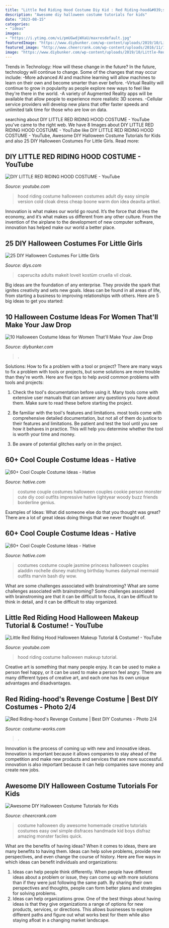 ```yaml
---
title: "Little Red Riding Hood Costume Diy Kid : Red Riding-hood&#039;s Revenge Costume"
description: "Awesome diy halloween costume tutorials for kids"
date: "2023-08-15"
categories:
- "ideas"
images:
- "https://i.ytimg.com/vi/pmUGwdjWXaU/maxresdefault.jpg"
featuredImage: "https://www.diybunker.com/wp-content/uploads/2019/10/Little-Red-Riding-Hood-Halloween-Costume-for-Women-678x1024.jpg"
featured_image: "http://www.cheercrank.com/wp-content/uploads/2016/11/18-creative-homemade-halloween-costume.jpg"
image: "https://www.diybunker.com/wp-content/uploads/2019/10/Little-Red-Riding-Hood-Halloween-Costume-for-Women-678x1024.jpg"
---
```



Trends in Technology: How will these change in the future?
In the future, technology will continue to change. Some of the changes that may occur include: 
-More advanced AI and machine learning will allow machines to learn on their own and become smarter than ever before.
-Virtual Reality will continue to grow in popularity as people explore new ways to feel like they're there in the world.
-A variety of Augmented Reality apps will be available that allow people to experience more realistic 3D scenes.
-Cellular service providers will develop new plans that offer faster speeds and unlimited talk time for those who are low on data.

	

		
searching about DIY LITTLE RED RIDING HOOD COSTUME - YouTube you've came to the right web. We have 8 Images about DIY LITTLE RED RIDING HOOD COSTUME - YouTube like DIY LITTLE RED RIDING HOOD COSTUME - YouTube, Awesome DIY Halloween Costume Tutorials for Kids and also 25 DIY Halloween Costumes For Little Girls. Read more:
		
    
## DIY LITTLE RED RIDING HOOD COSTUME - YouTube

<img loading=lazy src="https://i.ytimg.com/vi/pmUGwdjWXaU/maxresdefault.jpg" onerror="this.onerror=null;this.src='https://tse2.mm.bing.net/th?id=OIP.Km66eyRkgm3WNu6vQ-S5_AHaEK&amp;pid=15.1';" alt="DIY LITTLE RED RIDING HOOD COSTUME - YouTube">

_Source: youtube.com_

>hood riding costume halloween costumes adult diy easy simple version cold cloak dress cheap boone warm don idea deavita artikel. 

	

Innovation is what makes our world go round. It’s the force that drives the economy, and it’s what makes us different from any other culture. From the invention of the airplane to the development of new computer software, innovation has helped make our world a better place.

    
## 25 DIY Halloween Costumes For Little Girls

<img loading=lazy src="https://cdn.diys.com/wp-content/uploads/2015/10/dancing-red-riding-hood-670x510.jpg" onerror="this.onerror=null;this.src='https://tse3.mm.bing.net/th?id=OIP.orCawAWLMnBgxg9PUW7M9wHaFo&amp;pid=15.1';" alt="25 DIY Halloween Costumes For Little Girls">

_Source: diys.com_

>caperucita adults makeit loveit kostüm cruella vil cloak. 

	

Big ideas are the foundation of any enterprise. They provide the spark that ignites creativity and sets new goals. Ideas can be found in all areas of life, from starting a business to improving relationships with others. Here are 5 big ideas to get you started:

    
## 10 Halloween Costume Ideas For Women That&#039;ll Make Your Jaw Drop

<img loading=lazy src="https://www.diybunker.com/wp-content/uploads/2019/10/Little-Red-Riding-Hood-Halloween-Costume-for-Women-678x1024.jpg" onerror="this.onerror=null;this.src='https://tse2.mm.bing.net/th?id=OIP.4m1BZ-fzMVMpMwHv9kiDdgHaLL&amp;pid=15.1';" alt="10 Halloween Costume Ideas for Women That&#039;ll Make Your Jaw Drop">

_Source: diybunker.com_

>. 

	

Solutions: How to fix a problem with a tool or project?
There are many ways to fix a problem with tools or projects, but some solutions are more trouble than they're worth. Here are five tips to help avoid common problems with tools and projects:
1. Check the tool's documentation before using it. Many tools come with extensive user manuals that can answer any questions you have about them. Make sure to read these before starting the project.

2. Be familiar with the tool's features and limitations. most tools come with comprehensive detailed documentation, but not all of them do justice to their features and limitations. Be patient and test the tool until you see how it behaves in practice. This will help you determine whether the tool is worth your time and money.

3. Be aware of potential glitches early on in the project.

    
## 60+ Cool Couple Costume Ideas - Hative

<img loading=lazy src="https://hative.com/wp-content/uploads/2016/10/couple-costumes/64-couple-costume-ideas-1.jpg" onerror="this.onerror=null;this.src='https://tse3.mm.bing.net/th?id=OIP.vtixsl2bt1UYp9WLGFDlVQHaJ3&amp;pid=15.1';" alt="60+ Cool Couple Costume Ideas - Hative">

_Source: hative.com_

>costume couple costumes halloween couples cookie person monster cute diy cool outfits impressive hative lightyear woody buzz friends borderline genius. 

	

Examples of Ideas: What did someone else do that you thought was great?
There are a lot of great ideas doing things that we never thought of.

    
## 60+ Cool Couple Costume Ideas - Hative

<img loading=lazy src="https://hative.com/wp-content/uploads/2016/10/couple-costumes/46-couple-costume-ideas-6.jpg" onerror="this.onerror=null;this.src='https://tse3.mm.bing.net/th?id=OIP.hONTClCTz5_r7Y0sLbZmRwHaId&amp;pid=15.1';" alt="60+ Cool Couple Costume Ideas - Hative">

_Source: hative.com_

>costumes costume couple jasmine princess halloween couples aladdin rochelle disney matching birthday humes dailymail mermaid outfits marvin bash diy wow. 

	

What are some challenges associated with brainstroming?
What are some challenges associated with brainstroming?
Some challenges associated with brainstroming are that it can be difficult to focus, it can be difficult to think in detail, and it can be difficult to stay organized.

    
## Little Red Riding Hood Halloween Makeup Tutorial &amp; Costume! - YouTube

<img loading=lazy src="https://i.ytimg.com/vi/U7iOLUXL3Mc/maxresdefault.jpg" onerror="this.onerror=null;this.src='https://tse4.mm.bing.net/th?id=OIP.y2VZjf_e6Ik_DEkMmsHagAHaEK&amp;pid=15.1';" alt="Little Red Riding Hood Halloween Makeup Tutorial &amp; Costume! - YouTube">

_Source: youtube.com_

>hood riding costume halloween makeup tutorial. 

	

Creative art is something that many people enjoy. It can be used to make a person feel happy, or it can be used to make a person feel angry. There are many different types of creative art, and each one has its own unique advantages and disadvantages.

    
## Red Riding-hood&#039;s Revenge Costume | Best DIY Costumes - Photo 2/4

<img loading=lazy src="https://photos.costume-works.com/full/red_riding-hoods_revenge1.jpg" onerror="this.onerror=null;this.src='https://tse4.mm.bing.net/th?id=OIP.6VaaLMz8Lc4dg-MbqZ350gHaJ6&amp;pid=15.1';" alt="Red Riding-hood&#039;s Revenge Costume | Best DIY Costumes - Photo 2/4">

_Source: costume-works.com_

>. 

	

Innovation is the process of coming up with new and innovative ideas. Innovation is important because it allows companies to stay ahead of the competition and make new products and services that are more successful. innovation is also important because it can help companies save money and create new jobs.

    
## Awesome DIY Halloween Costume Tutorials For Kids

<img loading=lazy src="http://www.cheercrank.com/wp-content/uploads/2016/11/18-creative-homemade-halloween-costume.jpg" onerror="this.onerror=null;this.src='https://tse4.mm.bing.net/th?id=OIP.VRygylwCuQo9IAUoZv_icwHaLH&amp;pid=15.1';" alt="Awesome DIY Halloween Costume Tutorials for Kids">

_Source: cheercrank.com_

>costume halloween diy awesome homemade creative tutorials costumes easy owl simple disfraces handmade kid boys disfraz amazing monster faciles quick. 

	

What are the benefits of having ideas?
When it comes to ideas, there are many benefits to having them. Ideas can help solve problems, provide new perspectives, and even change the course of history. Here are five ways in which ideas can benefit individuals and organizations: 
1. Ideas can help people think differently. When people have different ideas about a problem or issue, they can come up with more solutions than if they were just following the same path. By sharing their own perspectives and thoughts, people can form better plans and strategies for solving problems. 
2. Ideas can help organizations grow. One of the best things about having ideas is that they give organizations a range of options for new products, services, or directions. This allows businesses to explore different paths and figure out what works best for them while also staying afloat in a changing market landscape. 

